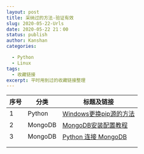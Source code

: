 ```yaml
---
layout: post
title: 采纳过的方法-验证有效
slug: 2020-05-22-Urls
date: 2020-05-22 21：00
status: publish
author: Kanshan
categories: 

  - Python
  - Linux
tags:
  - 收藏链接
excerpt: 平时用到过的收藏链接整理
---
```


| 序号 | 分类    | 标题及链接                                                   |
| ---- | ------- | ------------------------------------------------------------ |
| 1    | Python  | [Windows更换pip源的方法](https://www.jianshu.com/p/364146ade9be) |
| 2    | MongoDB | [MongoDB安装配置教程](https://juejin.im/post/5d525b1af265da03b31bc2d5) |
| 3    | MongoDB | [Python 连接 MongoDB](http://www.imooc.com/article/43478)    |
|      |         |                                                              |
|      |         |                                                              |


